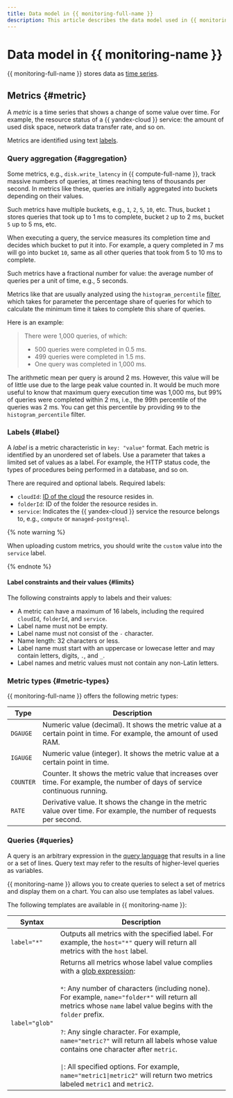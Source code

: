 ```yaml
---
title: Data model in {{ monitoring-full-name }}
description: This article describes the data model used in {{ monitoring-full-name }}. A metric is a time series that shows a change of some value over time. Metrics are identified using text labels. A label is a metric's characteristic in the key/value format. Each metric is identified by an unordered set of labels. Use a parameter that takes a limited set of values as a label.
---
```


# Data model in {{ monitoring-name }}

{{ monitoring-full-name }} stores data as [time series](https://en.wikipedia.org/wiki/Time_series).

## Metrics {#metric}
A _metric_ is a time series that shows a change of some value over time. For example, the resource status of a {{ yandex-cloud }} service: the amount of used disk space, network data transfer rate, and so on.

Metrics are identified using text [labels](#label).

### Query aggregation {#aggregation}

Some metrics, e.g., `disk.write_latency` in {{ compute-full-name }}, track massive numbers of queries, at times reaching tens of thousands per second. In metrics like these, queries are initially aggregated into buckets depending on their values.

Such metrics have multiple buckets, e.g., `1`, `2`, `5`, `10`, etc. Thus, bucket `1` stores queries that took up to 1 ms to complete, bucket `2` up to 2 ms, bucket `5` up to 5 ms, etc.

When executing a query, the service measures its completion time and decides which bucket to put it into. For example, a query completed in 7 ms will go into bucket `10`, same as all other queries that took from 5 to 10 ms to complete.

Such metrics have a fractional number for value: the average number of queries per a unit of time, e.g., 5 seconds.

Metrics like that are usually analyzed using the `histogram_percentile` [filter](./querying.md#histogram_percentile), which takes for parameter the percentage share of queries for which to calculate the minimum time it takes to complete this share of queries.

Here is an example:

> There were 1,000 queries, of which:
> - 500 queries were completed in 0.5 ms.
> - 499 queries were completed in 1.5 ms.
> - One query was completed in 1,000 ms.

The arithmetic mean per query is around 2 ms. However, this value will be of little use due to the large peak value counted in. It would be much more useful to know that maximum query execution time was 1,000 ms, but 99% of queries were completed within 2 ms, i.e., the 99th percentile of the queries was 2 ms. You can get this percentile by providing `99` to the `histogram_percentile` filter.

### Labels {#label}
A _label_ is a metric characteristic in `key: "value"` format. Each metric is identified by an unordered set of labels. Use a parameter that takes a limited set of values as a label. For example, the HTTP status code, the types of procedures being performed in a database, and so on.

There are required and optional labels. Required labels:

- `cloudId`: [ID of the cloud](../../resource-manager/operations/cloud/get-id.md) the resource resides in.
- `folderId`: ID of the folder the resource resides in.
- `service`: Indicates the {{ yandex-cloud }} service the resource belongs to, e.g., `compute` or `managed-postgresql`.

{% note warning %}

When uploading custom metrics, you should write the `custom` value into the `service` label.

{% endnote %}

#### Label constraints and their values {#limits}

The following constraints apply to labels and their values:

* A metric can have a maximum of 16 labels, including the required `cloudId`, `folderId`, and `service`.
* Label name must not be empty.
* Label name must not consist of the `-` character.
* Name length: 32 characters or less.
* Label name must start with an uppercase or lowecase letter and may contain letters, digits, `.`, and `_`.
* Label names and metric values must not contain any non-Latin letters.

### Metric types {#metric-types}
{{ monitoring-full-name }} offers the following metric types:

Type | Description
----- | -----
`DGAUGE` | Numeric value (decimal). It shows the metric value at a certain point in time. For example, the amount of used RAM.
`IGAUGE` | Numeric value (integer). It shows the metric value at a certain point in time.
`COUNTER` | Counter. It shows the metric value that increases over time. For example, the number of days of service continuous running.
`RATE` | Derivative value. It shows the change in the metric value over time. For example, the number of requests per second.

### Queries {#queries}

A query is an arbitrary expression in the [query language](querying.md) that results in a line or a set of lines. Query text may refer to the results of higher-level queries as variables.

{{ monitoring-name }} allows you to create queries to select a set of metrics and display them on a chart. You can also use templates as label values.

The following templates are available in {{ monitoring-name }}:

Syntax | Description
----- | -----
`label="*"` | Outputs all metrics with the specified label. For example, the `host="*"` query will return all metrics with the `host` label.
`label="glob"` | Returns all metrics whose label value complies with a [glob expression](https://en.wikipedia.org/wiki/Glob_(programming)):<br/><br/>`*`: Any number of characters (including none). For example, `name="folder*"` will return all metrics whose `name` label value begins with the `folder` prefix.<br/><br/>`?`: Any single character. For example, `name="metric?"` will return all labels whose value contains one character after `metric`.<br/><br/>`\|`: All specified options. For example, `name="metric1\|metric2"` will return two metrics labeled `metric1` and `metric2`.
